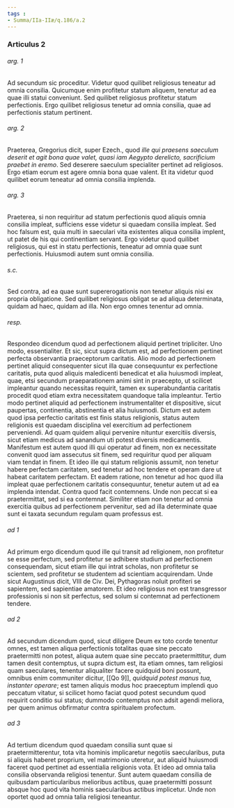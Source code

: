 ```yaml
---
tags : 
- Summa/IIa-IIæ/q.186/a.2
---
```


### Articulus 2

###### arg. 1
Ad secundum sic proceditur. Videtur quod quilibet religiosus teneatur ad omnia consilia. Quicumque enim profitetur statum aliquem, tenetur ad ea quae illi statui conveniunt. Sed quilibet religiosus profitetur statum perfectionis. Ergo quilibet religiosus tenetur ad omnia consilia, quae ad perfectionis statum pertinent.

###### arg. 2
Praeterea, Gregorius dicit, super Ezech., quod *ille qui praesens saeculum deserit et agit bona quae valet, quasi iam Aegypto derelicto, sacrificium praebet in eremo*. Sed deserere saeculum specialiter pertinet ad religiosos. Ergo etiam eorum est agere omnia bona quae valent. Et ita videtur quod quilibet eorum teneatur ad omnia consilia implenda.

###### arg. 3
Praeterea, si non requiritur ad statum perfectionis quod aliquis omnia consilia impleat, sufficiens esse videtur si quaedam consilia impleat. Sed hoc falsum est, quia multi in saeculari vita existentes aliqua consilia implent, ut patet de his qui continentiam servant. Ergo videtur quod quilibet religiosus, qui est in statu perfectionis, teneatur ad omnia quae sunt perfectionis. Huiusmodi autem sunt omnia consilia.

###### s.c.
Sed contra, ad ea quae sunt supererogationis non tenetur aliquis nisi ex propria obligatione. Sed quilibet religiosus obligat se ad aliqua determinata, quidam ad haec, quidam ad illa. Non ergo omnes tenentur ad omnia.

###### resp.
Respondeo dicendum quod ad perfectionem aliquid pertinet tripliciter. Uno modo, essentialiter. Et sic, sicut supra dictum est, ad perfectionem pertinet perfecta observantia praeceptorum caritatis. Alio modo ad perfectionem pertinet aliquid consequenter sicut illa quae consequuntur ex perfectione caritatis, puta quod aliquis maledicenti benedicat et alia huiusmodi impleat, quae, etsi secundum praeparationem animi sint in praecepto, ut scilicet impleantur quando necessitas requirit, tamen ex superabundantia caritatis procedit quod etiam extra necessitatem quandoque talia impleantur. Tertio modo pertinet aliquid ad perfectionem instrumentaliter et dispositive, sicut paupertas, continentia, abstinentia et alia huiusmodi. Dictum est autem quod ipsa perfectio caritatis est finis status religionis, status autem religionis est quaedam disciplina vel exercitium ad perfectionem perveniendi. Ad quam quidem aliqui pervenire nituntur exercitiis diversis, sicut etiam medicus ad sanandum uti potest diversis medicamentis. Manifestum est autem quod illi qui operatur ad finem, non ex necessitate convenit quod iam assecutus sit finem, sed requiritur quod per aliquam viam tendat in finem. Et ideo ille qui statum religionis assumit, non tenetur habere perfectam caritatem, sed tenetur ad hoc tendere et operam dare ut habeat caritatem perfectam. Et eadem ratione, non tenetur ad hoc quod illa impleat quae perfectionem caritatis consequuntur, tenetur autem ut ad ea implenda intendat. Contra quod facit contemnens. Unde non peccat si ea praetermittat, sed si ea contemnat. Similiter etiam non tenetur ad omnia exercitia quibus ad perfectionem pervenitur, sed ad illa determinate quae sunt ei taxata secundum regulam quam professus est.

###### ad 1
Ad primum ergo dicendum quod ille qui transit ad religionem, non profitetur se esse perfectum, sed profitetur se adhibere studium ad perfectionem consequendam, sicut etiam ille qui intrat scholas, non profitetur se scientem, sed profitetur se studentem ad scientiam acquirendam. Unde sicut Augustinus dicit, VIII de Civ. Dei, Pythagoras noluit profiteri se sapientem, sed sapientiae amatorem. Et ideo religiosus non est transgressor professionis si non sit perfectus, sed solum si contemnat ad perfectionem tendere.

###### ad 2
Ad secundum dicendum quod, sicut diligere Deum ex toto corde tenentur omnes, est tamen aliqua perfectionis totalitas quae sine peccato praetermitti non potest, aliqua autem quae sine peccato praetermittitur, dum tamen desit contemptus, ut supra dictum est, ita etiam omnes, tam religiosi quam saeculares, tenentur aliqualiter facere quidquid boni possunt, omnibus enim communiter dicitur, [[Qo 9]], *quidquid potest manus tua, instanter operare*; est tamen aliquis modus hoc praeceptum implendi quo peccatum vitatur, si scilicet homo faciat quod potest secundum quod requirit conditio sui status; dummodo contemptus non adsit agendi meliora, per quem animus obfirmatur contra spiritualem profectum.

###### ad 3
Ad tertium dicendum quod quaedam consilia sunt quae si praetermitterentur, tota vita hominis implicaretur negotiis saecularibus, puta si aliquis haberet proprium, vel matrimonio uteretur, aut aliquid huiusmodi faceret quod pertinet ad essentialia religionis vota. Et ideo ad omnia talia consilia observanda religiosi tenentur. Sunt autem quaedam consilia de quibusdam particularibus melioribus actibus, quae praetermitti possunt absque hoc quod vita hominis saecularibus actibus implicetur. Unde non oportet quod ad omnia talia religiosi teneantur.

